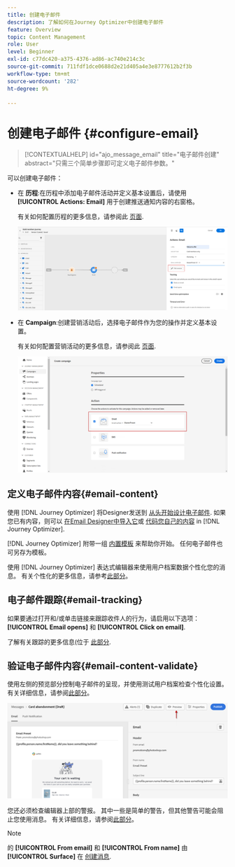 ```yaml
---
title: 创建电子邮件
description: 了解如何在Journey Optimizer中创建电子邮件
feature: Overview
topic: Content Management
role: User
level: Beginner
exl-id: c77dc420-a375-4376-ad86-ac740e214c3c
source-git-commit: 711fdf1dce0688d2e21d405a4e3e8777612b2f3b
workflow-type: tm+mt
source-wordcount: '282'
ht-degree: 9%

---
```


# 创建电子邮件 {#configure-email}

>[!CONTEXTUALHELP]
>id="ajo_message_email"
>title="电子邮件创建"
>abstract="只需三个简单步骤即可定义电子邮件参数。"

可以创建电子邮件：

* 在 **历程**:在历程中添加电子邮件活动并定义基本设置后，请使用 **[!UICONTROL Actions: Email]** 用于创建推送通知内容的右窗格。

   有关如何配置历程的更多信息，请参阅此 [页面](../building-journeys/journey-gs.md).

   ![](assets/email-edit-content.png)

* 在 **Campaign**:创建营销活动后，选择电子邮件作为您的操作并定义基本设置。

   有关如何配置营销活动的更多信息，请参阅此 [页面](../campaigns/create-campaign.md#configure).

   ![](assets/email_campaign.png)

## 定义电子邮件内容{#email-content}

使用 [!DNL Journey Optimizer] 将Designer发送到 [从头开始设计电子邮件](../design/create-email-content.md). 如果您已有内容，则可以 [在Email Designer中导入它](../design/existing-content.md)或 [代码您自己的内容](../design/code-content.md) in [!DNL Journey Optimizer].

[!DNL Journey Optimizer] 附带一组 [内置模板](../design/email-templates.md) 来帮助你开始。 任何电子邮件也可另存为模板。

使用 [!DNL Journey Optimizer] 表达式编辑器来使用用户档案数据个性化您的消息。 有关个性化的更多信息，请参考[此部分](../personalization/personalize.md)。

## 电子邮件跟踪{#email-tracking}

如果要通过打开和/或单击链接来跟踪收件人的行为，请启用以下选项： **[!UICONTROL Email opens]** 和 **[!UICONTROL Click on email]**.

了解有关跟踪的更多信息(位于 [此部分](../design/message-tracking.md).

## 验证电子邮件内容{#email-content-validate}

使用左侧的预览部分控制电子邮件的呈现，并使用测试用户档案检查个性化设置。 有关详细信息，请参阅[此部分](../design/preview.md)。

![](assets/messages-simple-preview.png)


您还必须检查编辑器上部的警报。  其中一些是简单的警告，但其他警告可能会阻止您使用消息。 有关详细信息，请参阅[此部分](alerts.md)。


>[!NOTE]
>
>的 **[!UICONTROL From email]** 和 **[!UICONTROL From name]** 由 **[!UICONTROL Surface]** 在 [创建消息](get-started-content.md).

